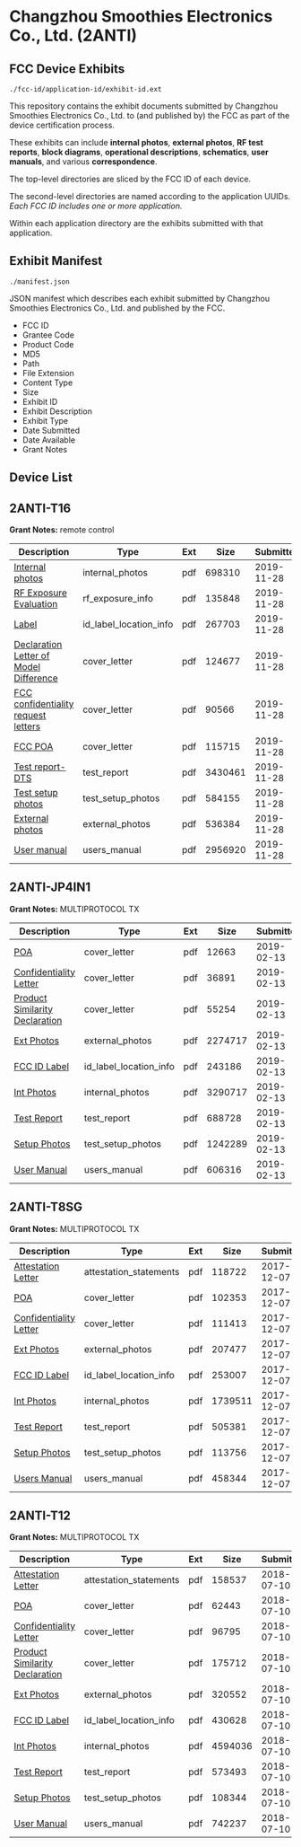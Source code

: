 # Changzhou Smoothies Electronics Co., Ltd. (2ANTI)
## FCC Device Exhibits

```
./fcc-id/application-id/exhibit-id.ext
```

This repository contains the exhibit documents submitted by Changzhou Smoothies Electronics Co., Ltd. to (and published by) the FCC as part of the device certification process.

These exhibits can include **internal photos**, **external photos**, **RF test reports**, **block diagrams**, **operational descriptions**, **schematics**, **user manuals**, and various **correspondence**.

The top-level directories are sliced by the FCC ID of each device.

The second-level directories are named according to the application UUIDs. *Each FCC ID includes one or more application.*

Within each application directory are the exhibits submitted with that application. 

## Exhibit Manifest

```
./manifest.json
```

JSON manifest which describes each exhibit submitted by Changzhou Smoothies Electronics Co., Ltd. and published by the FCC.

- FCC ID
- Grantee Code
- Product Code
- MD5
- Path
- File Extension
- Content Type
- Size
- Exhibit ID
- Exhibit Description
- Exhibit Type
- Date Submitted
- Date Available
- Grant Notes

## Device List
## 2ANTI-T16
**Grant Notes:** remote control

| Description | Type | Ext | Size | Submitted | Available |
| ----------- | ---- | --- | ---- | --------- | --------- |
| [Internal photos](2ANTI-T16/5e5e25765a07323cefea7581cb5db910/4531759.pdf) | internal_photos | pdf | 698310 | 2019-11-28 | 2019-11-28 |
| [RF Exposure Evaluation](2ANTI-T16/5e5e25765a07323cefea7581cb5db910/4531762.pdf) | rf_exposure_info | pdf | 135848 | 2019-11-28 | 2019-11-28 |
| [Label](2ANTI-T16/5e5e25765a07323cefea7581cb5db910/4531760.pdf) | id_label_location_info | pdf | 267703 | 2019-11-28 | 2019-11-28 |
| [Declaration Letter of Model Difference](2ANTI-T16/5e5e25765a07323cefea7581cb5db910/4531754.pdf) | cover_letter | pdf | 124677 | 2019-11-28 | 2019-11-28 |
| [FCC confidentiality request letters](2ANTI-T16/5e5e25765a07323cefea7581cb5db910/4531756.pdf) | cover_letter | pdf | 90566 | 2019-11-28 | 2019-11-28 |
| [FCC POA](2ANTI-T16/5e5e25765a07323cefea7581cb5db910/4531757.pdf) | cover_letter | pdf | 115715 | 2019-11-28 | 2019-11-28 |
| [Test report-DTS](2ANTI-T16/5e5e25765a07323cefea7581cb5db910/4531758.pdf) | test_report | pdf | 3430461 | 2019-11-28 | 2019-11-28 |
| [Test setup photos](2ANTI-T16/5e5e25765a07323cefea7581cb5db910/4531764.pdf) | test_setup_photos | pdf | 584155 | 2019-11-28 | 2019-11-28 |
| [External  photos](2ANTI-T16/5e5e25765a07323cefea7581cb5db910/4531755.pdf) | external_photos | pdf | 536384 | 2019-11-28 | 2019-11-28 |
| [User manual](2ANTI-T16/5e5e25765a07323cefea7581cb5db910/4531765.pdf) | users_manual | pdf | 2956920 | 2019-11-28 | 2019-11-28 |
## 2ANTI-JP4IN1
**Grant Notes:** MULTIPROTOCOL TX

| Description | Type | Ext | Size | Submitted | Available |
| ----------- | ---- | --- | ---- | --------- | --------- |
| [POA](2ANTI-JP4IN1/1655d62ebbc7f6c3b2dd10c9ecf498cf/4166449.pdf) | cover_letter | pdf | 12663 | 2019-02-13 | 2019-02-13 |
| [Confidentiality Letter](2ANTI-JP4IN1/1655d62ebbc7f6c3b2dd10c9ecf498cf/4166450.pdf) | cover_letter | pdf | 36891 | 2019-02-13 | 2019-02-13 |
| [Product Similarity Declaration](2ANTI-JP4IN1/1655d62ebbc7f6c3b2dd10c9ecf498cf/4166451.pdf) | cover_letter | pdf | 55254 | 2019-02-13 | 2019-02-13 |
| [Ext Photos](2ANTI-JP4IN1/1655d62ebbc7f6c3b2dd10c9ecf498cf/4166453.pdf) | external_photos | pdf | 2274717 | 2019-02-13 | 2019-02-13 |
| [FCC ID Label](2ANTI-JP4IN1/1655d62ebbc7f6c3b2dd10c9ecf498cf/4166454.pdf) | id_label_location_info | pdf | 243186 | 2019-02-13 | 2019-02-13 |
| [Int Photos](2ANTI-JP4IN1/1655d62ebbc7f6c3b2dd10c9ecf498cf/4166455.pdf) | internal_photos | pdf | 3290717 | 2019-02-13 | 2019-02-13 |
| [Test Report](2ANTI-JP4IN1/1655d62ebbc7f6c3b2dd10c9ecf498cf/4166458.pdf) | test_report | pdf | 688728 | 2019-02-13 | 2019-02-13 |
| [Setup Photos](2ANTI-JP4IN1/1655d62ebbc7f6c3b2dd10c9ecf498cf/4166459.pdf) | test_setup_photos | pdf | 1242289 | 2019-02-13 | 2019-02-13 |
| [User Manual](2ANTI-JP4IN1/1655d62ebbc7f6c3b2dd10c9ecf498cf/4166460.pdf) | users_manual | pdf | 606316 | 2019-02-13 | 2019-02-13 |
## 2ANTI-T8SG
**Grant Notes:** MULTIPROTOCOL TX

| Description | Type | Ext | Size | Submitted | Available |
| ----------- | ---- | --- | ---- | --------- | --------- |
| [Attestation Letter](2ANTI-T8SG/11f4425dac349c09ba3ca6ab58f5cf98/3666772.pdf) | attestation_statements | pdf | 118722 | 2017-12-07 | 2017-12-07 |
| [POA](2ANTI-T8SG/11f4425dac349c09ba3ca6ab58f5cf98/3666770.pdf) | cover_letter | pdf | 102353 | 2017-12-07 | 2017-12-07 |
| [Confidentiality Letter](2ANTI-T8SG/11f4425dac349c09ba3ca6ab58f5cf98/3666771.pdf) | cover_letter | pdf | 111413 | 2017-12-07 | 2017-12-07 |
| [Ext Photos](2ANTI-T8SG/11f4425dac349c09ba3ca6ab58f5cf98/3666774.pdf) | external_photos | pdf | 207477 | 2017-12-07 | 2017-12-07 |
| [FCC ID Label](2ANTI-T8SG/11f4425dac349c09ba3ca6ab58f5cf98/3666775.pdf) | id_label_location_info | pdf | 253007 | 2017-12-07 | 2017-12-07 |
| [Int Photos](2ANTI-T8SG/11f4425dac349c09ba3ca6ab58f5cf98/3666776.pdf) | internal_photos | pdf | 1739511 | 2017-12-07 | 2017-12-07 |
| [Test Report](2ANTI-T8SG/11f4425dac349c09ba3ca6ab58f5cf98/3666779.pdf) | test_report | pdf | 505381 | 2017-12-07 | 2017-12-07 |
| [Setup Photos](2ANTI-T8SG/11f4425dac349c09ba3ca6ab58f5cf98/3666780.pdf) | test_setup_photos | pdf | 113756 | 2017-12-07 | 2017-12-07 |
| [Users Manual](2ANTI-T8SG/11f4425dac349c09ba3ca6ab58f5cf98/3666781.pdf) | users_manual | pdf | 458344 | 2017-12-07 | 2017-12-07 |
## 2ANTI-T12
**Grant Notes:** MULTIPROTOCOL TX

| Description | Type | Ext | Size | Submitted | Available |
| ----------- | ---- | --- | ---- | --------- | --------- |
| [Attestation Letter](2ANTI-T12/456f0e831b8b75fd715fbfd5df49a185/3919242.pdf) | attestation_statements | pdf | 158537 | 2018-07-10 | 2018-07-10 |
| [POA](2ANTI-T12/456f0e831b8b75fd715fbfd5df49a185/3919239.pdf) | cover_letter | pdf | 62443 | 2018-07-10 | 2018-07-10 |
| [Confidentiality Letter](2ANTI-T12/456f0e831b8b75fd715fbfd5df49a185/3919240.pdf) | cover_letter | pdf | 96795 | 2018-07-10 | 2018-07-10 |
| [Product Similarity Declaration](2ANTI-T12/456f0e831b8b75fd715fbfd5df49a185/3919241.pdf) | cover_letter | pdf | 175712 | 2018-07-10 | 2018-07-10 |
| [Ext Photos](2ANTI-T12/456f0e831b8b75fd715fbfd5df49a185/3919244.pdf) | external_photos | pdf | 320552 | 2018-07-10 | 2018-07-10 |
| [FCC ID Label](2ANTI-T12/456f0e831b8b75fd715fbfd5df49a185/3919245.pdf) | id_label_location_info | pdf | 430628 | 2018-07-10 | 2018-07-10 |
| [Int Photos](2ANTI-T12/456f0e831b8b75fd715fbfd5df49a185/3919246.pdf) | internal_photos | pdf | 4594036 | 2018-07-10 | 2018-07-10 |
| [Test Report](2ANTI-T12/456f0e831b8b75fd715fbfd5df49a185/3919249.pdf) | test_report | pdf | 573493 | 2018-07-10 | 2018-07-10 |
| [Setup Photos](2ANTI-T12/456f0e831b8b75fd715fbfd5df49a185/3919250.pdf) | test_setup_photos | pdf | 108344 | 2018-07-10 | 2018-07-10 |
| [User Manual](2ANTI-T12/456f0e831b8b75fd715fbfd5df49a185/3919251.pdf) | users_manual | pdf | 742237 | 2018-07-10 | 2018-07-10 |
